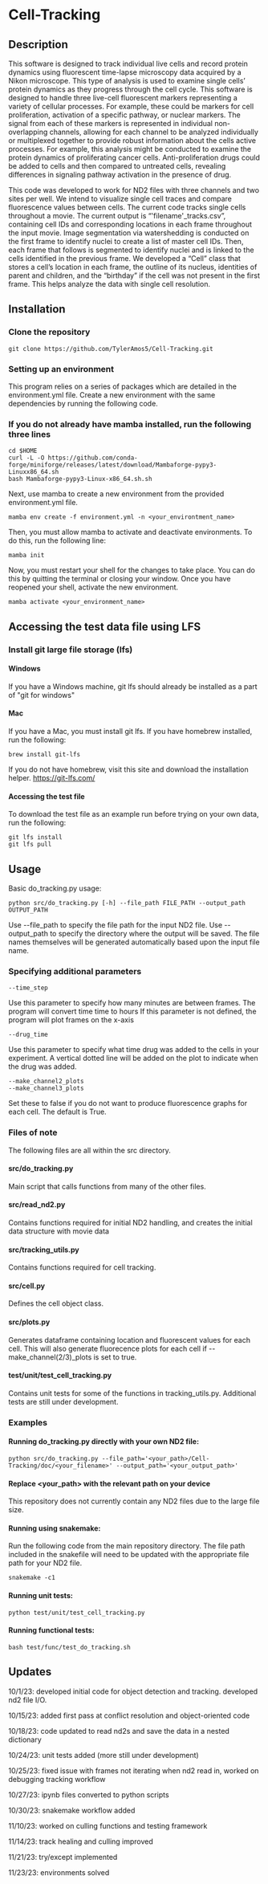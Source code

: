 # Cell-Tracking

## Description

This software is designed to track individual live cells and record protein dynamics using fluorescent time-lapse microscopy data acquired by a Nikon microscope. This type of analysis is used to examine single cells’ protein dynamics as they progress through the cell cycle. This software is designed to handle three live-cell fluorescent markers representing a variety of cellular processes. For example, these could be markers for cell proliferation, activation of a specific pathway, or nuclear markers. The signal from each of these markers is represented in individual non-overlapping channels, allowing for each channel to be analyzed individually or multiplexed together to provide robust information about the cells active processes. For example, this analysis might be conducted to examine the protein dynamics of proliferating cancer cells. Anti-proliferation drugs could be added to cells and then compared to untreated cells, revealing differences in signaling pathway activation in the presence of drug. 

This code was developed to work for ND2 files with three channels and two sites per well. We intend to visualize single cell traces and compare fluorescence values between cells. The current code tracks single cells throughout a movie. The current output is “'filename'_tracks.csv”, containing cell IDs and corresponding locations in each frame throughout the input movie. Image segmentation via watershedding is conducted on the first frame to identify nuclei to create a list of master cell IDs. Then, each frame that follows is segmented to identify nuclei and is linked to the cells identified in the previous frame. We developed a “Cell” class that stores a cell’s location in each frame, the outline of its nucleus, identities of parent and children, and the “birthday” if the cell was not present in the first frame. This helps analyze the data with single cell resolution.

## Installation

### Clone the repository

```
git clone https://github.com/TylerAmos5/Cell-Tracking.git
```

### Setting up an environment

This program relies on a series of packages which are detailed in the environment.yml file. Create a new environment with the same dependencies by running the following code.
### If you do not already have mamba installed, run the following three lines
```
cd $HOME
curl -L -O https://github.com/conda-forge/miniforge/releases/latest/download/Mambaforge-pypy3-Linuxx86_64.sh
bash Mambaforge-pypy3-Linux-x86_64.sh.sh
```
Next, use mamba to create a new environment from the provided environment.yml file.
```
mamba env create -f environment.yml -n <your_environtment_name>
```
Then, you must allow mamba to activate and deactivate environments. To do this, run the following line:
```
mamba init
```
Now, you must restart your shell for the changes to take place. You can do this by quitting the terminal or closing your window. 
Once you have reopened your shell, activate the new environment. 
```
mamba activate <your_environment_name>
```

## Accessing the test data file using LFS
### Install git large file storage (lfs)
#### Windows
If you have a Windows machine, git lfs should already be installed as a part of "git for windows"

#### Mac
If you have a Mac, you must install git lfs. 
If you have homebrew installed, run the following:
```
brew install git-lfs
```
If you do not have homebrew, visit this site and download the installation helper. 
https://git-lfs.com/

#### Accessing the test file
To download the test file as an example run before trying on your own data, run the following:
```
git lfs install
git lfs pull
```

## Usage

Basic do_tracking.py usage:

```
python src/do_tracking.py [-h] --file_path FILE_PATH --output_path OUTPUT_PATH

```
Use --file_path to specify the file path for the input ND2 file.
Use --output_path to specify the directory where the output will be saved. The file names themselves will be generated automatically based upon the input file name.

### Specifying additional parameters
```
--time_step
```
Use this parameter to specify how many minutes are between frames. The program will convert time time to hours
If this parameter is not defined, the program will plot frames on the x-axis

```
--drug_time
```
Use this parameter to specify what time drug was added to the cells in your experiment.
A vertical dotted line will be added on the plot to indicate when the drug was added.

```
--make_channel2_plots
--make_channel3_plots
```
Set these to false if you do not want to produce fluorescence graphs for each cell.
The default is True. 


### Files of note

The following files are all within the src directory.

#### src/do_tracking.py

Main script that calls functions from many of the other files.

#### src/read_nd2.py

Contains functions required for initial ND2 handling, and creates the initial data structure with movie data

#### src/tracking_utils.py

Contains functions required for cell tracking.

#### src/cell.py

Defines the cell object class.

#### src/plots.py
Generates dataframe containing location and fluorescent values for each cell.
This will also generate fluorecence plots for each cell if --make_channel(2/3)_plots is set to true.


#### test/unit/test_cell_tracking.py

Contains unit tests for some of the functions in tracking_utils.py. Additional tests are still under development.

### Examples

#### Running do_tracking.py directly with your own ND2 file:

```
python src/do_tracking.py --file_path='<your_path>/Cell-Tracking/doc/<your_filename>' --output_path='<your_output_path>'
```
#### Replace <your_path> with the relevant path on your device
This repository does not currently contain any ND2 files due to the large file size.


#### Running using snakemake:

Run the following code from the main repository directory. The file path included in the snakefile will need to be updated with the appropriate file path for your ND2 file.

```
snakemake -c1
```

#### Running unit tests:
```
python test/unit/test_cell_tracking.py
```

#### Running functional tests:
```
bash test/func/test_do_tracking.sh
```

## Updates


10/1/23: developed initial code for object detection and tracking. 
developed nd2 file I/O. 

10/15/23: added first pass at conflict resolution and object-oriented code

10/18/23: code updated to read nd2s and save the data in a nested dictionary

10/24/23: unit tests added (more still under development)

10/25/23: fixed issue with frames not iterating when nd2 read in, worked on debugging tracking workflow

10/27/23: ipynb files converted to python scripts

10/30/23: snakemake workflow added

11/10/23: worked on culling functions and testing framework

11/14/23: track healing and culling improved

11/21/23: try/except implemented

11/23/23: environments solved
